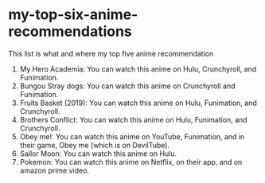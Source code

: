 # my-top-six-anime-recommendations
This list is what and where my top five anime recommendation




1. My Hero Academia: You can watch this anime on Hulu, Crunchyroll, and Funimation.
2. Bungou Stray dogs: You can watch this anime on Crunchyroll and Funimation.
3. Fruits Basket (2019): You can watch this anime on Hulu, Funimation, and Crunchyroll.
4. Brothers Conflict: You can watch this anime on Hulu, Funimation, and Crunchyroll.   
5. Obey me!: You can watch this anime on YouTube, Funimation, and in their game, Obey me (which is on DevilTube).
6. Sailor Moon: You can watch this anime on Hulu.
7. Pokemon: You can watch this anime on Netflix, on their app, and on amazon prime video.
